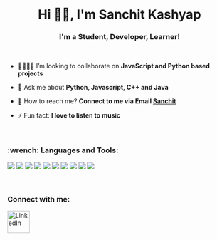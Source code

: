 <h1 align="center">Hi 👋🏻, I'm Sanchit Kashyap</h1>
<h3 align="center">I'm a Student, Developer, Learner!</h3>

</br>


- 🤜🏻🤛🏻 I’m looking to collaborate on **JavaScript and Python based projects**

- 💬 Ask me about **Python, Javascript, C++ and Java**

- 📧 How to reach me? **Connect to me via Email [Sanchit](mailto:sanchitkshyap@gmail.com)**

- ⚡ Fun fact: **I love to listen to music**

</br>

<h3 align="left"> :wrench: Languages and Tools:</h3>

<p>
  
<img src="https://img.icons8.com/color/96/26e07f/python.png"/>
<img src="https://img.icons8.com/color/96/26e07f/javascript.png"/>
<img src="https://img.icons8.com/color/96/visual-studio-code-2019.png"/>
<img src="https://img.icons8.com/plasticine/100/000000/react.png"/>
<img src="https://img.icons8.com/color/88/000000/redux.png"/>
<img src="https://img.icons8.com/color/100/000000/django.png"/>
<img src="https://img.icons8.com/material/96/4a90e2/postgreesql.png"/>
<img src="https://img.icons8.com/color/96/4a90e2/graphql.png"/>
<img src="https://img.icons8.com/color/96/26e07f/npm.png"/>
<img src="https://img.icons8.com/color/96/4a90e2/firebase.png"/>

</p>

</br>

<p align="left">
<h3 align="left">Connect with me:</h3>

<a href="https://linkedin.com/in/sanchitkashyap"><img alt="LinkedIn" title="LinkedIn" height="50" width="50" src="https://raw.githubusercontent.com/peterthehan/peterthehan/master/assets/linkedin.svg"></a>



</p>
